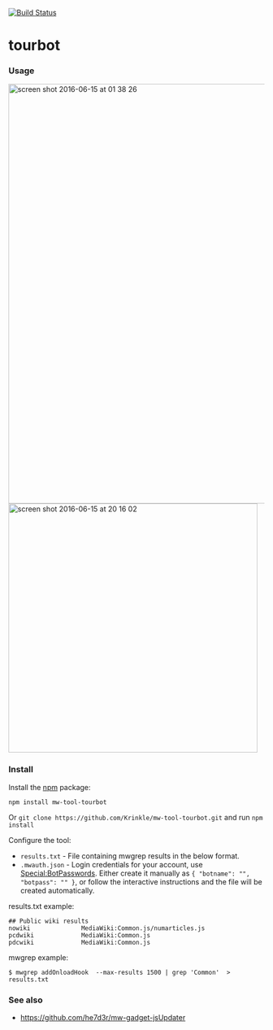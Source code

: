 [![Build Status](https://travis-ci.org/Krinkle/mw-tool-tourbot.svg?branch=master)](https://travis-ci.org/Krinkle/mw-tool-tourbot)

# tourbot

### Usage

<img width="826" alt="screen shot 2016-06-15 at 01 38 26" src="https://cloud.githubusercontent.com/assets/156867/16063493/ef18cec0-3299-11e6-9ebc-d5f2ef659774.png">
<img width="490" alt="screen shot 2016-06-15 at 20 16 02" src="https://cloud.githubusercontent.com/assets/156867/16091916/0c7536ba-3336-11e6-83cc-96d3964e3503.png">


### Install

Install the [npm](https://npmjs.org/) package:

```
npm install mw-tool-tourbot
```

Or `git clone https://github.com/Krinkle/mw-tool-tourbot.git` and run `npm install`

Configure the tool:

* `results.txt` - File containing mwgrep results in the below format.
* `.mwauth.json` - Login credentials for your account, use [Special:BotPasswords](https://en.wikipedia.org/wiki/Special:BotPasswords). Either create it manually as `{ "botname": "", "botpass": "" }`, or follow the interactive instructions and the file will be created automatically.

results.txt example:

```
## Public wiki results
nowiki              MediaWiki:Common.js/numarticles.js
pcdwiki             MediaWiki:Common.js
pdcwiki             MediaWiki:Common.js
```

mwgrep example:

```
$ mwgrep addOnloadHook  --max-results 1500 | grep 'Common'  > results.txt
```

### See also
* https://github.com/he7d3r/mw-gadget-jsUpdater
